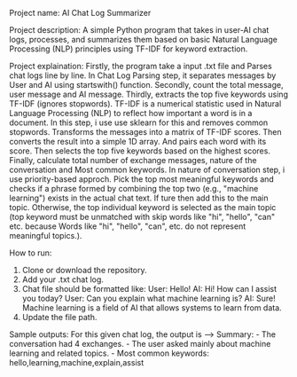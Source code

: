Project name: AI Chat Log Summarizer

Project description: A simple Python program that takes in user-AI chat logs, processes, and summarizes them based on basic Natural Language Processing (NLP) principles using TF-IDF for keyword extraction.

Project explaination: Firstly, the program take a input .txt file and Parses chat logs line by line. In Chat Log Parsing step, it separates messages by User and AI using startswith() function. Secondly, count the total message, user message and AI message. Thirdly, extracts 
the top five keywords using TF-IDF (ignores stopwords). TF-IDF is a numerical statistic used in Natural Language Processing (NLP) to reflect how important a word is in a document. In this step, i use use sklearn for this and removes common stopwords. Transforms the messages
into a matrix of TF-IDF scores. Then converts the result into a simple 1D array. And pairs each word with its score. Then selects the top five keywords based on the highest scores. Finally, calculate total number of exchange messages, nature of the conversation and Most
common keywords. In nature of conversation step, i use priority-based approch. Pick the top most meaningful keywords and checks if a phrase formed by combining the top two (e.g., "machine learning") exists in the actual chat text. If ture then add this to the main topic.
Otherwise, the top individual keyword is selected as the main topic (top keyword must be unmatched with skip words like "hi", "hello", "can" etc. because Words like "hi", "hello", "can", etc. do not represent meaningful topics.).

How to run:
  1. Clone or download the repository.
  2. Add your .txt chat log.
  3. Chat file should be formatted like:
      User: Hello!
      AI: Hi! How can I assist you today?
      User: Can you explain what machine learning is?
      AI: Sure! Machine learning is a field of AI that allows systems to learn from data.
  4. Update the file path.

Sample outputs: For this given chat log, the output is --> Summary:
                                                           - The conversation had 4 exchanges.
                                                           - The user asked mainly about machine learning and related topics.
                                                           - Most common keywords: hello,learning,machine,explain,assist
